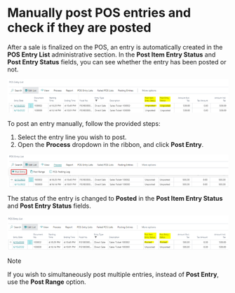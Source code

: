 # Manually post POS entries and check if they are posted

After a sale is finalized on the POS, an entry is automatically created in the **POS Entry List** administrative section. In the **Post Item Entry Status** and **Post Entry Status** fields, you can see whether the entry has been posted or not. 

![Picture1](../images/Picture1.png)

To post an entry manually, follow the provided steps:

1. Select the entry line you wish to post. 
2. Open the **Process** dropdown in the ribbon, and click **Post Entry**.  

![Picture2](../images/Picture2.png)

   The status of the entry is changed to **Posted** in the **Post Item Entry Status** and **Post Entry Status** fields.

   ![Picture3](../images/Picture3.png)

> [!Note]
> If you wish to simultaneously post multiple entries, instead of **Post Entry**, use the **Post Range** option.
